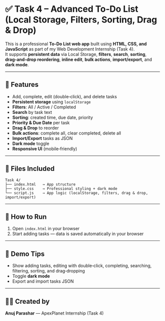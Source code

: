 # ✅ Task 4 – Advanced To‑Do List (Local Storage, Filters, Sorting, Drag & Drop)

This is a professional **To‑Do List web app** built using **HTML, CSS, and JavaScript** as part of my Web Development Internship (Task 4).  
It supports **persistent data** via Local Storage, **filters**, **search**, **sorting**, **drag‑and‑drop reordering**, **inline edit**, **bulk actions**, **import/export**, and **dark mode**.

---

## 🔧 Features
- Add, complete, edit (double‑click), and delete tasks
- **Persistent storage** using `localStorage`
- **Filters**: All / Active / Completed
- **Search** by task text
- **Sorting**: created time, due date, priority
- **Priority & Due Date** per task
- **Drag & Drop** to reorder
- **Bulk actions**: complete all, clear completed, delete all
- **Import/Export** tasks as JSON
- **Dark mode** toggle
- **Responsive UI** (mobile‑friendly)

---

## 📁 Files Included
```
Task 4/
├── index.html   → App structure
├── style.css    → Professional styling + dark mode
└── script.js    → App logic (localStorage, filters, drag & drop, import/export)
```

---

## 🚀 How to Run
1. Open `index.html` in your browser  
2. Start adding tasks — data is saved automatically in your browser

---

## 🎥 Demo Tips
- Show adding tasks, editing with double‑click, completing, searching, filtering, sorting, and drag‑dropping
- Toggle **dark mode**
- Export and import tasks JSON

---

## 👨‍💻 Created by
**Anuj Parashar** — ApexPlanet Internship (Task 4)
